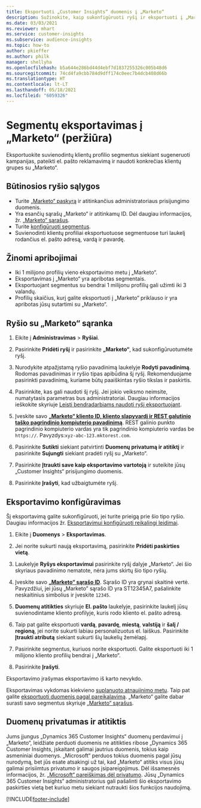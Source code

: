 ```yaml
---
title: Eksportuoti „Customer Insights“ duomenis į „Marketo“
description: Sužinokite, kaip sukonfigūruoti ryšį ir eksportuoti į „Marketo“.
ms.date: 03/03/2021
ms.reviewer: mhart
ms.service: customer-insights
ms.subservice: audience-insights
ms.topic: how-to
author: pkieffer
ms.author: philk
manager: shellyha
ms.openlocfilehash: b5a644e286bd44d4ebf7d1837255326c005b48d6
ms.sourcegitcommit: 74cd4fa9cbb784d9dff174c0eec7b4dcb408d66b
ms.translationtype: HT
ms.contentlocale: lt-LT
ms.lasthandoff: 05/18/2021
ms.locfileid: "6059326"
---
```

# <a name="export-segments-to-marketo-preview"></a>Segmentų eksportavimas į „Marketo“ (peržiūra)

Eksportuokite suvienodintų klientų profilio segmentus siekiant sugeneruoti kampanijas, pateikti el. pašto reklamavimą ir naudoti konkrečias klientų grupes su „Marketo“.

## <a name="prerequisites-for-connection"></a>Būtinosios ryšio sąlygos

-   Turite [„Marketo“ paskyrą](https://login.marketo.com/) ir atitinkančius administratoriaus prisijungimo duomenis.
-   Yra esančių sąrašų „Marketo“ ir atitinkamų ID. Dėl daugiau informacijos, žr. [„Marketo“ sąrašus](https://docs.marketo.com/display/public/DOCS/Understanding+Static+Lists).
-   Turite [konfigūruoti segmentus](segments.md).
-   Suvienodinti klientų profiliai eksportuotuose segmentuose turi laukelį rodančius el. pašto adresą, vardą ir pavardę.

## <a name="known-limitations"></a>Žinomi apribojimai

- Iki 1 milijono profilių vieno eksportavimo metu į „Marketo“.
- Eksportavimas į „Marketo“ yra apribotas segmentais.
- Eksportuojant segmentus su bendrai 1 milijonu profilių gali užimti iki 3 valandų. 
- Profilių skaičius, kurį galite eksportuoti į „Marketo“ priklauso ir yra apribotas jūsų sutartimi su „Marketo“.

## <a name="set-up-connection-to-marketo"></a>Ryšio su „Marketo“ sąranka

1. Eikite į **Administravimas** > **Ryšiai**.

1. Pasirinkite **Pridėti ryšį** ir pasirinkite **„Marketo“**, kad sukonfigūruotumėte ryšį.

1. Nurodykite atpažįstamą ryšio pavadinimą laukelyje **Rodyti pavadinimą**. Rodomas pavadinimas ir ryšio tipas apibūdina šį ryšį. Rekomenduojame pasirinkti pavadinimą, kuriame būtų paaiškintas ryšio tikslas ir paskirtis.

1. Pasirinkite, kas gali naudoti šį ryšį. Jei jokio veiksmo neimsite, numatytasis parametras bus administratoriai. Daugiau informacijos ieškokite skyriuje [Leisti bendradarbiams naudoti ryšį eksportuojant](connections.md#allow-contributors-to-use-a-connection-for-exports).

1. Įveskite savo **[„Marketo“ kliento ID, kliento slapyvardį ir REST galutinio taško pagrindinio kompiuterio pavadinimą](https://developers.marketo.com/rest-api/authentication/)**. REST galinio punkto pagrindinio kompiuterio vardas yra tik pagrindinio kompiuterio vardas be `https://`. Pavyzdys:`xyz-abc-123.mktorest.com`. 

1. Pasirinkite **Sutikti** siekiant patvirtinti **Duomenų privatumą ir atitiktį** ir pasirinkite **Sujungti** siekiant pradėti ryšį su „Marketo“.

1. Pasirinkite **Įtraukti save kaip eksportavimo vartotoją** ir suteikite jūsų „Customer Insights“ prisijungimo duomenis.

1. Pasirinkite **Įrašyti**, kad užbaigtumėte ryšį.

## <a name="configure-an-export"></a>Eksportavimo konfigūravimas

Šį eksportavimą galite sukonfigūruoti, jei turite prieigą prie šio tipo ryšio. Daugiau informacijos žr. [Eksportavimui konfigūruoti reikalingi leidimai](export-destinations.md#set-up-a-new-export).

1. Eikite į **Duomenys** > **Eksportavimas**.

1. Jei norite sukurti naują eksportavimą, pasirinkite **Pridėti paskirties vietą**.

1. Laukelyje **Ryšys eksportavimui** pasirinkite ryšį dalyje „Marketo“. Jei šio skyriaus pavadinimo nematote, nėra jums skirtų šio tipo ryšių.

1. Įveskite savo **[„Marketo“ sąrašo ID](https://docs.marketo.com/display/public/DOCS/Understanding+Static+Lists)**. Sąrašo ID yra grynai skaitinė vertė. Pavyzdžiui, jei jūsų „Marketo” sąrašo ID yra ST12345A7, pašalinkite neskaitinius simbolius ir įveskite `12345`. 

1. **Duomenų atitikties** skyriuje **El. pašto** laukelyje, pasirinkite laukelį jūsų suvienodintame kliento profilyje, kuris rodo kliento el. pašto adresą. 

1. Taip pat galite eksportuoti **vardą**, **pavardę**, **miestą**, **valstiją** ir **šalį / regioną**, jei norite sukurti labiau personalizuotus el. laiškus. Pasirinkite **Įtraukti atributą** siekiant sukurti šių laukelių žemėlapį.

1. Pasirinkite segmentus, kuriuos norite eksportuoti. Galite eksportuoti iki 1 milijono kliento profilių bendrai į „Marketo“.

1. Pasirinkite **Įrašyti**.

Eksportavimo įrašymas eksportavimo iš karto nevykdo.

Eksportavimas vykdomas kiekvieno [suplanuoto atnaujinimo metu](system.md#schedule-tab). Taip pat galite [eksportuoti duomenis pagal pareikalavimą](export-destinations.md#run-exports-on-demand). „Marketo“ galite dabar surasti savo segmentus skyriuje [„Marketo“ sąrašus](https://docs.marketo.com/display/public/DOCS/Understanding+Static+Lists).


## <a name="data-privacy-and-compliance"></a>Duomenų privatumas ir atitiktis

Jums įjungus „Dynamics 365 Customer Insights“ duomenų perdavimui į „Marketo“, leidžiate perduoti duomenis ne atitikties ribose „Dynamics 365 Customer Insights, įskaitant galimai jautrius duomenis, tokius kaip asmeniniai duomenys. „Microsoft“ perduos tokius duomenis pagal jūsų nurodymą, bet jūs esate atsakingi už tai, kad „Marketo“ atitiks visus jūsų galimai prisiimtus privatumo ir saugos įsipareigojimus. Dėl išsamesnės informacijos, žr. [„Microsoft“ pareiškimas dėl privatumo](https://go.microsoft.com/fwlink/?linkid=396732).
Jūsų „Dynamics 365 Customer Insights“ administratorius gali pašalinti šio eksportavimo paskirties vietą bet kuriuo metu siekiant nutraukti šios funkcijos naudojimą.


[!INCLUDE[footer-include](../includes/footer-banner.md)]
